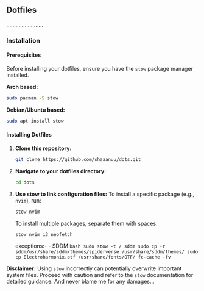 ## Dotfiles
........................

### Installation

#### Prerequisites
Before installing your dotfiles, ensure you have the `stow` package manager installed.

**Arch based:**

```bash
sudo pacman -S stow
```

**Debian/Ubuntu based:**

```bash
sudo apt install stow
```

#### Installing Dotfiles
1. **Clone this repository:**
   ```bash
   git clone https://github.com/shaaanuu/dots.git
   ```
2. **Navigate to your dotfiles directory:**
   ```bash
   cd dots
   ```
3. **Use stow to link configuration files:**
   To install a specific package (e.g., `nvim`), run:
   ```bash
   stow nvim
   ```
   To install multiple packages, separate them with spaces:
   ```bash
   stow nvim i3 neofetch
   ```
   exceptions:-
        - SDDM
            ```bash
                sudo stow -t / sddm
                sudo cp -r sddm/usr/share/sddm/themes/spiderverse /usr/share/sddm/themes/
                sudo cp Electroharmonix.otf /usr/share/fonts/OTF/
                fc-cache -fv
            ```

**Disclaimer:** Using `stow` incorrectly can potentially overwrite important system files. Proceed with caution and refer to the `stow` documentation for detailed guidance. And never blame me for any damages...
 
